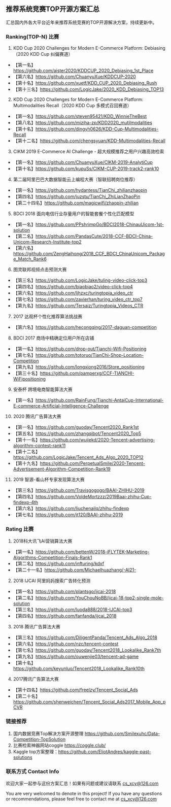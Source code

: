 ## 推荐系统竞赛TOP开源方案汇总

汇总国内外各大平台近年来推荐系统竞赛的TOP开源解决方案，持续更新中。

### Ranking(TOP-N) 比赛

1. KDD Cup 2020 Challenges for Modern E-Commerce Platform: Debiasing（2020 KDD Cup 纠偏赛道）

- 【第一名】https://github.com/aister2020/KDDCUP_2020_Debiasing_1st_Place
- 【第六名】https://github.com/ChuanyuXue/KDDCUP-2020
- 【第十名】https://github.com/xuetf/KDD_CUP_2020_Debiasing_Rush
- 【第十三名】https://github.com/LogicJake/2020_KDD_Debiasing_TOP13

2. KDD Cup 2020 Challenges for Modern E-Commerce Platform: Multimodalities Recall（2020 KDD Cup 多模式召回赛道）

- 【第一名】https://github.com/steven95421/KDD_WinnieTheBest
- 【第八名】https://github.com/miziha-zp/KDD2020_mutilmodalities
- 【第十名】https://github.com/dingyh0626/KDD-Cup-Multimodalities-Recall
- 【第十二名】https://github.com/chengsyuan/KDD-Multimodalities-Recall

3. CIKM 2019 E-Commerce AI Challenge - 超大规模推荐之用户兴趣高效检索
- 【第一名】https://github.com/ChuanyuXue/CIKM-2019-AnalytiCup
- 【第十名】https://github.com/kupuSs/CIKM-CUP-2019-track2-rank10

4. 第二届阿里巴巴大数据智能云上编程大赛（智联招聘岗位推荐）
- 【第一名】https://github.com/hydantess/TianChi_zhilianzhaopin
- 【第四名】https://github.com/juzstu/TianChi_ZhiLianZhaoPin
- 【第二十四名】https://github.com/magicwifi/zhaopin-zhilian

5. BDCI 2018 面向电信行业存量用户的智能套餐个性化匹配模型
- 【第一名】https://github.com/PPshrimpGo/BDCI2018-ChinauUicom-1st-solution
- 【第二名】https://github.com/PandasCute/2018-CCF-BDCI-China-Unicom-Research-Institute-top2
- 【第六名】https://github.com/ZengHaihong/2018_CCF_BDCI_ChinaUnicom_Package_Match_Rank6

6. 图灵联邦视频点击预测大赛
- 【第三名】https://github.com/LogicJake/tuling-video-click-top3
- 【第四名】https://github.com/biaobiao2/video-click-top4
- 【第六名】https://github.com/ljhzxc/turingtopia_video_ctr
- 【第七名】https://github.com/zavierhan/turing_video_ctr_top7
- 【第九名】https://github.com/Tersaiz/Turingtopia_Videos_CTR

7. 2017 达观杯个性化推荐算法挑战赛
- 【第六名】https://github.com/hecongqing/2017-daguan-competition

8. BDCI 2017 商场中精确定位用户所在店铺
- 【第一名】https://github.com/drop-out/Tianchi-Wifi-Positioning
- 【第七名】https://github.com/totoruo/TianChi-Shop-Location-Competition
- 【第九名】https://github.com/longxiong2016/Store_positioning
- 【第三十名】https://github.com/pamperxg/CCF-TIANCHI-WiFipositioning

9. 安泰杯 跨境电商智能算法大赛
- 【第一名】https://github.com/RainFung/Tianchi-AntaiCup-International-E-commerce-Artificial-Intelligence-Challenge

10. 2020 腾讯广告算法大赛
- 【第一名】https://github.com/guoday/Tencent2020_Rank1st
- 【第五名】https://github.com/zhangqibot/Tencent2020_Top5
- 【第十一名】https://github.com/wujiekd/2020-Tencent-advertising-algorithm-contest-rank11
- 【第十二名】https://github.com/LogicJake/Tencent_Ads_Algo_2020_TOP12
- 【第十九名】https://github.com/PerpetualSmile/2020-Tencent-Advertisement-Algorithm-Competition-Rank19

11. 2019 智源-看山杯专家发现算法大赛
- 【第三名】https://github.com/Travisgogogo/BAAI-ZHIHU-2019
- 【第四名】https://github.com/VoldeMortzzz/2019Baai-zhihu-Cup-findexp-4th
- 【第六名】https://github.com/liuchenailq/zhihu-findexp
- 【第七名】https://github.com/jt120/BAAI-zhihu-2019




### Rating 比赛

1. 2018科大讯飞AI营销算法大赛
- 【第一名】https://github.com/bettenW/2018-iFLYTEK-Marketing-Algorithms-Competition-Finals-Rank1
- 【第二名】https://github.com/infturing/kdxf
- 【第二十一名】https://github.com/Michaelhuazhang/-AI21-

2. 2018 IJCAI 阿里妈妈搜索广告转化预测
- 【第一名】https://github.com/plantsgo/ijcai-2018
- 【第二名】https://github.com/YouChouNoBB/ijcai-18-top2-single-mole-solution
- 【第三名】https://github.com/luoda888/2018-IJCAI-top3
- 【第四名】https://github.com/fanfanda/ijcai_2018

3. 2018 腾讯广告算法大赛
- 【第三名】https://github.com/DiligentPanda/Tencent_Ads_Algo_2018
- 【第六名】https://github.com/nzc/tencent-contest
- 【第七名】https://github.com/guoday/Tencent2018_Lookalike_Rank7th
- 【第九名】https://github.com/ouwenjie03/tencent-ad-game
- 【第十名】https://github.com/keyunluo/Tencent2018_Lookalike_Rank10th

4. 2017腾讯广告算法大赛
- 【第十四名】https://github.com/freelzy/Tencent_Social_Ads
- 【第二十名】https://github.com/shenweichen/Tencent_Social_Ads2017_Mobile_App_pCVR


### 链接推荐

1. 国内数据竞赛Top解决方案开源整理 https://github.com/Smilexuhc/Data-Competition-TopSolution
2. 比赛检索神器网站coggle https://coggle.club/
3. Kaggle top方案整理：https://github.com/EliotAndres/kaggle-past-solutions

### 联系方式 Contact Info

欢迎大家一起参与这份方案汇总！如果有问题或建议请联系 cs_xcy@126.com

You are very welcomed to denote in this project! If you have any questions or recommendations, please feel free to contact me at cs_xcy@126.com
